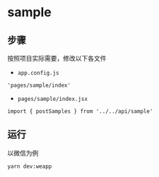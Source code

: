 # sample

## 步骤

按照项目实际需要，修改以下各文件

- `app.config.js` 
```
'pages/sample/index'
```
- `pages/sample/index.jsx`
```
import { postSamples } from '../../api/sample'
```

## 运行

以微信为例

```
yarn dev:weapp
```